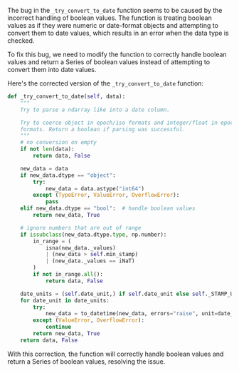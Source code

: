 The bug in the `_try_convert_to_date` function seems to be caused by the incorrect handling of boolean values. The function is treating boolean values as if they were numeric or date-format objects and attempting to convert them to date values, which results in an error when the data type is checked.

To fix this bug, we need to modify the function to correctly handle boolean values and return a Series of boolean values instead of attempting to convert them into date values.

Here's the corrected version of the `_try_convert_to_date` function:

```python
def _try_convert_to_date(self, data):
    """
    Try to parse a ndarray like into a date column.

    Try to coerce object in epoch/iso formats and integer/float in epoch
    formats. Return a boolean if parsing was successful.
    """
    # no conversion on empty
    if not len(data):
        return data, False

    new_data = data
    if new_data.dtype == "object":
        try:
            new_data = data.astype("int64")
        except (TypeError, ValueError, OverflowError):
            pass
    elif new_data.dtype == "bool":  # handle boolean values
        return new_data, True

    # ignore numbers that are out of range
    if issubclass(new_data.dtype.type, np.number):
        in_range = (
            isna(new_data._values)
            | (new_data > self.min_stamp)
            | (new_data._values == iNaT)
        )
        if not in_range.all():
            return data, False

    date_units = (self.date_unit,) if self.date_unit else self._STAMP_UNITS
    for date_unit in date_units:
        try:
            new_data = to_datetime(new_data, errors="raise", unit=date_unit)
        except (ValueError, OverflowError):
            continue
        return new_data, True
    return data, False
```

With this correction, the function will correctly handle boolean values and return a Series of boolean values, resolving the issue.